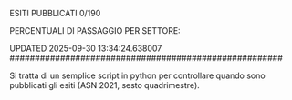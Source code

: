 ESITI PUBBLICATI 0/190 

PERCENTUALI DI PASSAGGIO PER SETTORE:

UPDATED 2025-09-30 13:34:24.638007
###################################################### 

Si tratta di un semplice script in python per controllare quando sono pubblicati gli esiti (ASN 2021, sesto quadrimestre).

